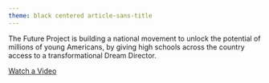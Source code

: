 ```yaml
---
theme: black centered article-sans-title
---
```


The Future Project is building a national movement to unlock the potential of millions of young Americans, by giving high schools across the country access to a transformational Dream Director.

<div class="call-to-action">
  <a href="https://player.vimeo.com/video/96807475?title=0&byline=0&portrait=0&autoplay=1" rel="player" class="btn lonely-btn">
    Watch a Video
  </a>
</div>
